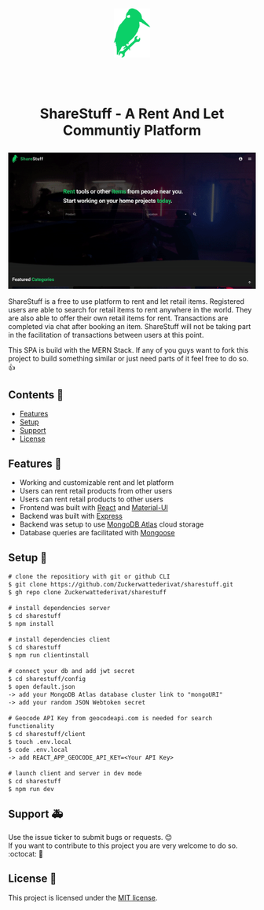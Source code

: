 # <p align="center"><img height="100px" src="https://github.com/Zuckerwattederivat/sharestuff/blob/master/client/src/assets/logo/logo-primary.svg" alt="Logo"/></p><br><p align="center">ShareStuff - A Rent And Let Communtiy Platform</p>

<p align="center">
  <img src="https://github.com/Zuckerwattederivat/public/blob/master/sharestuff_media/homescreen.gif" alt="Homescreen Preview Gif"/>
</p>

ShareStuff is a free to use platform to rent and let retail items. 
Registered users are able to search for retail items to rent anywhere in the world. They are also able to offer their own retail items for rent.
Transactions are completed via chat after booking an item. ShareStuff will not be taking part in the facilitation of transactions between users at this point.

This SPA is build with the MERN Stack. If any of you guys want to fork this project to build something similar or just need parts of it feel free to do so. :+1:


## Contents :file_folder:

* [Features](https://github.com/Zuckerwattederivat/sharestuff#features-gem)
* [Setup](https://github.com/Zuckerwattederivat/sharestuff#setup-wrench)
* [Support](https://github.com/Zuckerwattederivat/sharestuff#support-ambulance)
* [License](https://github.com/Zuckerwattederivat/sharestuff#license-scroll)

## Features :gem:

* Working and customizable rent and let platform
* Users can rent retail products from other users
* Users can rent retail products to other users
* Frontend was built with [React](https://github.com/facebook/react) and [Material-UI](https://github.com/mui-org/material-ui)
* Backend was built with [Express](https://github.com/expressjs/express)
* Backend was setup to use [MongoDB Atlas](https://www.mongodb.com/cloud/atlas) cloud storage
* Database queries are facilitated with [Mongoose](https://github.com/Automattic/mongoose)

## Setup :wrench:

```
# clone the repositiory with git or github CLI
$ git clone https://github.com/Zuckerwattederivat/sharestuff.git
$ gh repo clone Zuckerwattederivat/sharestuff

# install dependencies server
$ cd sharestuff
$ npm install

# install dependencies client
$ cd sharestuff
$ npm run clientinstall

# connect your db and add jwt secret
$ cd sharestuff/config
$ open default.json
-> add your MongoDB Atlas database cluster link to "mongoURI"
-> add your random JSON Webtoken secret

# Geocode API Key from geocodeapi.com is needed for search functionality
$ cd sharestuff/client
$ touch .env.local
$ code .env.local
-> add REACT_APP_GEOCODE_API_KEY=<Your API Key>

# launch client and server in dev mode
$ cd sharestuff
$ npm run dev

```

## Support :ambulance:

Use the issue ticker to submit bugs or requests. :blush: <br>
If you want to contribute to this project you are very welcome to do so. :octocat: :metal:

## License :scroll:

This project is licensed under the [MIT license](https://github.com/Zuckerwattederivat/sharestuff/blob/master/LICENSE.md).
